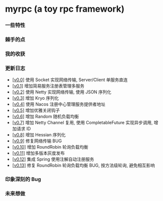 # myrpc (a toy rpc framework)

### 一些特性

### 棘手的点

### 我的收获

### 更新日志

- [[v0.0]](https://github.com/tiiaan/myrpc/commit/d1435593ed8186ffd2e01a7617cd83b0e37557c8) 使用 Socket 实现网络传输, Server/Client 单服务直连
- [[v0.1]](https://github.com/tiiaan/myrpc/commit/4c93f18c8d066a43669c810199c46ad27e0a0928) 增加简易服务注册表管理多服务
- [[v0.2]](https://github.com/tiiaan/myrpc/commit/2152c89e38113ff7eaf96b77cfb84970b9b258e8) 使用 Netty  实现网络传输, 使用 JSON 序列化
- [[v0.3]](https://github.com/tiiaan/myrpc/commit/e7dd653d24fa17c8c2c1a1e97af06230295cf59e) 增加 Kryo 序列化 
- [[v0.4]](https://github.com/tiiaan/myrpc/commit/71b97aa4622c7007b09b0008766556068cc6be35) 使用 Nacos 注册中心管理服务提供者地址
- [[v0.5]]() 增加优雅关闭钩子
- [[v0.6]]() 增加 Random 随机负载均衡
- [[v0.7]]() 增加 Netty Channel 复用, 使用 CompletableFuture 实现异步调用, 增加请求 ID
- [[v0.8]]() 增加 Hessian 序列化
- [[v0.9]]() 修复网络传输 BUG
- [[v0.10]]() 增加 RoundRobin 轮询负载均衡
- [[v0.11]]() 增加多版本灰度发布
- [[v0.12]]() 集成 Spring 使用注解自动注册服务
- [[v0.13]]() 修复 RoundRobin 轮询负载均衡 BUG, 按方法级轮询, 避免相互影响


### 印象深刻的 Bug

### 未来想做
